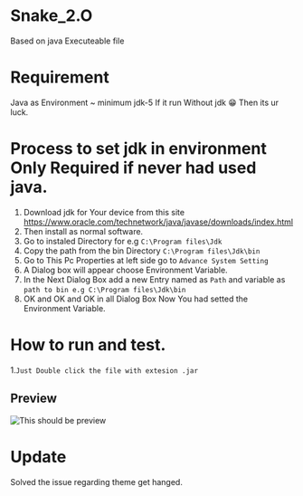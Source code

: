 # Snake_2.O
Based on java Executeable file

# Requirement 
Java as Environment ~ minimum jdk-5
If it run Without jdk 😁 Then its ur luck.

# Process to set jdk in environment Only Required if never had used java. 
1. Download jdk for Your device from this site https://www.oracle.com/technetwork/java/javase/downloads/index.html
2. Then install as normal software.
3. Go to instaled Directory for e.g `C:\Program files\Jdk`
4. Copy the path from the bin Directory `C:\Program files\Jdk\bin`
5. Go to This Pc Properties at left side go to `Advance System Setting`
6. A Dialog box will appear choose Environment Variable.
7. In the Next Dialog Box add a new Entry named as `Path` and variable as `path to bin e.g C:\Program files\Jdk\bin`
8. OK and OK and OK in all Dialog Box Now You had setted the Environment Variable.

# How to run and test.
1.`Just Double click the file with extesion .jar`

## Preview
![This should be preview](https://github.com/niksingh710/learn/blob/master/java/Snake_2.O-master/Run/preview.png?raw=true)

# Update
Solved the issue regarding theme get hanged.
